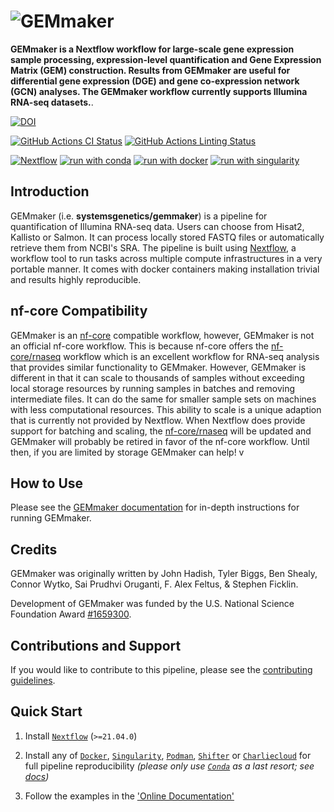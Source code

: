 # ![GEMmaker](docs/images/GEMmaker-logo-sm.png)

**GEMmaker is a Nextflow workflow for large-scale gene expression sample processing, expression-level quantification and Gene Expression Matrix (GEM) construction. Results from GEMmaker are useful for differential gene expression (DGE) and gene co-expression network (GCN) analyses. The GEMmaker workflow currently supports Illumina RNA-seq datasets.**.

[![DOI](https://zenodo.org/badge/114067776.svg)](https://zenodo.org/badge/latestdoi/114067776)

[![GitHub Actions CI Status](https://github.com/systemsgenetics/gemmaker/workflows/nf-core%20CI/badge.svg)](https://github.com/systemsgenetics/gemmaker/actions?query=workflow%3A%22nf-core+CI%22)
[![GitHub Actions Linting Status](https://github.com/systemsgenetics/gemmaker/workflows/nf-core%20linting/badge.svg)](https://github.com/systemsgenetics/gemmaker/actions?query=workflow%3A%22nf-core+linting%22)

[![Nextflow](https://img.shields.io/badge/nextflow%20DSL2-%E2%89%A521.04.0-23aa62.svg?labelColor=000000)](https://www.nextflow.io/)
[![run with conda](http://img.shields.io/badge/run%20with-conda-3EB049?labelColor=000000&logo=anaconda)](https://docs.conda.io/en/latest/)
[![run with docker](https://img.shields.io/badge/run%20with-docker-0db7ed?labelColor=000000&logo=docker)](https://www.docker.com/)
[![run with singularity](https://img.shields.io/badge/run%20with-singularity-1d355c.svg?labelColor=000000)](https://sylabs.io/docs/)

## Introduction

GEMmaker (i.e. **systemsgenetics/gemmaker**) is a pipeline for quantification of Illumina RNA-seq data. Users can choose from Hisat2, Kallisto or Salmon. It can process locally stored FASTQ files or automatically retrieve them from NCBI's SRA.  The pipeline is built using [Nextflow](https://www.nextflow.io), a workflow tool to run tasks across multiple compute infrastructures in a very portable manner. It comes with docker containers making installation trivial and results highly reproducible.

## nf-core Compatibility

GEMmaker is an [nf-core](https://nf-co.re/) compatible workflow, however, GEMmaker is not an official nf-core workflow.  This is because nf-core offers the [nf-core/rnaseq](https://nf-co.re/rnaseq) workflow which is an excellent workflow for RNA-seq analysis that provides similar functionality to GEMmaker.  However, GEMmaker is different in that it can scale to thousands of samples without exceeding local storage resources by running samples in batches and removing intermediate files.  It can do the same for smaller sample sets on machines with less computational resources.  This ability to scale is a unique adaption that is currently not provided by Nextflow.   When Nextflow does provide support for batching and scaling, the [nf-core/rnaseq](https://nf-co.re/rnaseq) will be updated and GEMmaker will probably be retired in favor of the nf-core workflow. Until then, if you are limited by storage GEMmaker can help!
v

## How to Use

Please see the [GEMmaker documentation](https://gemmaker.readthedocs.io/en/latest/) for in-depth instructions for running GEMmaker.

## Credits

GEMmaker was originally written by John Hadish, Tyler Biggs, Ben Shealy, Connor Wytko, Sai Prudhvi Oruganti, F. Alex Feltus, & Stephen Ficklin.

Development of GEMmaker was funded by the U.S. National Science Foundation Award [#1659300](https://www.nsf.gov/awardsearch/showAward?AWD_ID=1659300&HistoricalAwards=false).

## Contributions and Support

If you would like to contribute to this pipeline, please see the [contributing guidelines](.github/CONTRIBUTING.md).

## Quick Start

1. Install [`Nextflow`](https://www.nextflow.io/docs/latest/getstarted.html#installation) (`>=21.04.0`)

2. Install any of [`Docker`](https://docs.docker.com/engine/installation/), [`Singularity`](https://www.sylabs.io/guides/3.0/user-guide/), [`Podman`](https://podman.io/), [`Shifter`](https://nersc.gitlab.io/development/shifter/how-to-use/) or [`Charliecloud`](https://hpc.github.io/charliecloud/) for full pipeline reproducibility _(please only use [`Conda`](https://conda.io/miniconda.html) as a last resort; see [docs](https://nf-co.re/usage/configuration#basic-configuration-profiles))_

3. Follow the examples in the ['Online Documentation'](https://gemmaker.readthedocs.io/en/latest/)
